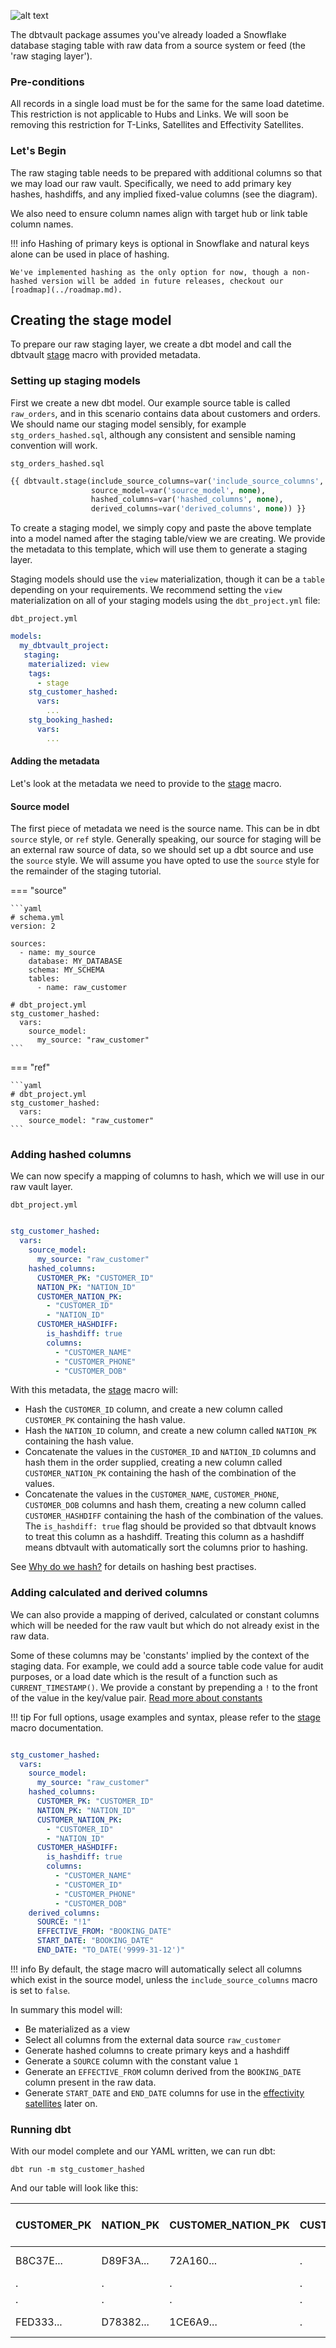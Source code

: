 ![alt text](../assets/images/staging.png "Staging from a raw table to the raw vault")

The dbtvault package assumes you've already loaded a Snowflake database staging table with raw data 
from a source system or feed (the 'raw staging layer').

### Pre-conditions

All records in a single load must be for the same for the same load datetime. This restriction is not applicable to Hubs and Links.
We will soon be removing this restriction for T-Links, Satellites and Effectivity Satellites. 

### Let's Begin

The raw staging table needs to be prepared with additional columns so that we may load our raw vault.
Specifically, we need to add primary key hashes, hashdiffs, and any implied fixed-value columns (see the diagram).

We also need to ensure column names align with target hub or link table column names.

!!! info
    Hashing of primary keys is optional in Snowflake and natural keys alone can be used in place of hashing. 
    
    We've implemented hashing as the only option for now, though a non-hashed version will be added in future releases, checkout our [roadmap](../roadmap.md).
    
## Creating the stage model

To prepare our raw staging layer, we create a dbt model and call the dbtvault [stage](../macros.md#stage) macro with 
provided metadata. 

### Setting up staging models

First we create a new dbt model. Our example source table is called `raw_orders`, and in this scenario contains data about customers and orders.
We should name our staging model sensibly, for example `stg_orders_hashed.sql`, although any consistent and sensible naming convention will work.

`stg_orders_hashed.sql`
```sql
{{ dbtvault.stage(include_source_columns=var('include_source_columns', none), 
                  source_model=var('source_model', none), 
                  hashed_columns=var('hashed_columns', none), 
                  derived_columns=var('derived_columns', none)) }}
```

To create a staging model, we simply copy and paste the above template into a model named after the staging table/view we
are creating. We provide the metadata to this template, which will use them to generate a staging layer.

Staging models should use the `view` materialization, though it can be a `table` depending on your requirements. 
We recommend setting the `view` materialization on all of your staging models using the `dbt_project.yml` file:

`dbt_project.yml`
```yaml
models:
  my_dbtvault_project:
   staging:
    materialized: view
    tags:
      - stage
    stg_customer_hashed:
      vars:
        ...
    stg_booking_hashed:
      vars:
        ...
```

#### Adding the metadata

Let's look at the metadata we need to provide to the [stage](../macros.md#stage) macro.

#### Source model

The first piece of metadata we need is the source name. This can be in dbt `source` style, or `ref` style.
Generally speaking, our source for staging will be an external raw source of data, so we should set up 
a dbt source and use the `source` style.
We will assume you have opted to use the `source` style for the remainder of the staging tutorial. 

=== "source"

    ```yaml
    # schema.yml
    version: 2
    
    sources:
      - name: my_source
        database: MY_DATABASE
        schema: MY_SCHEMA
        tables:
          - name: raw_customer
    
    # dbt_project.yml
    stg_customer_hashed:
      vars:
        source_model: 
          my_source: "raw_customer"
    ```

=== "ref"

    ```yaml
    # dbt_project.yml
    stg_customer_hashed:
      vars:
        source_model: "raw_customer"
    ```

### Adding hashed columns

We can now specify a mapping of columns to hash, which we will use in our raw vault layer.

`dbt_project.yml`

```yaml hl_lines="5 6 7 8 9 10 11 12 13 14 15 16 17"

stg_customer_hashed:
  vars:
    source_model: 
      my_source: "raw_customer"
    hashed_columns:
      CUSTOMER_PK: "CUSTOMER_ID"
      NATION_PK: "NATION_ID"
      CUSTOMER_NATION_PK:
        - "CUSTOMER_ID"
        - "NATION_ID"
      CUSTOMER_HASHDIFF:
        is_hashdiff: true
        columns:
          - "CUSTOMER_NAME"
          - "CUSTOMER_PHONE"
          - "CUSTOMER_DOB"
```

With this metadata, the [stage](../macros.md#stage) macro will:

- Hash the `CUSTOMER_ID` column, and create a new column called `CUSTOMER_PK` containing the hash value.
- Hash the `NATION_ID` column, and create a new column called `NATION_PK` containing the hash value.
- Concatenate the values in the `CUSTOMER_ID` and ```NATION_ID``` columns and hash them in the order supplied, creating a new
column called `CUSTOMER_NATION_PK` containing the hash of the combination of the values.
- Concatenate the values in the `CUSTOMER_NAME`, `CUSTOMER_PHONE`, `CUSTOMER_DOB` 
columns and hash them, creating a new column called `CUSTOMER_HASHDIFF` containing the hash of the 
combination of the values. The `is_hashdiff: true` flag should be provided so that dbtvault knows to treat this column as a hashdiff.
Treating this column as a hashdiff means dbtvault with automatically sort the columns prior to hashing.

See [Why do we hash?](../best_practices.md#why-do-we-hash) for details on hashing best practises.

### Adding calculated and derived columns

We can also provide a mapping of derived, calculated or constant columns which will be needed for the raw vault 
but which do not already exist in the raw data.

Some of these columns may be 'constants' implied by the context of the staging data.
For example, we could add a source table code value for audit purposes, or a load date which is the result of a function such as `CURRENT_TIMESTAMP()`.
We provide a constant by prepending a `!` to the front of the value in the key/value pair. 
[Read more about constants](../metadata.md#constants)

!!! tip
    For full options, usage examples and syntax, please refer to the [stage](../macros.md#stage) macro documentation.

```yaml hl_lines="18 19 20"

stg_customer_hashed:
  vars:
    source_model: 
      my_source: "raw_customer"
    hashed_columns:
      CUSTOMER_PK: "CUSTOMER_ID"
      NATION_PK: "NATION_ID"
      CUSTOMER_NATION_PK:
        - "CUSTOMER_ID"
        - "NATION_ID"
      CUSTOMER_HASHDIFF:
        is_hashdiff: true
        columns:
          - "CUSTOMER_NAME"
          - "CUSTOMER_ID"
          - "CUSTOMER_PHONE"
          - "CUSTOMER_DOB"
    derived_columns:
      SOURCE: "!1"
      EFFECTIVE_FROM: "BOOKING_DATE"
      START_DATE: "BOOKING_DATE"
      END_DATE: "TO_DATE('9999-31-12')"
```

!!! info
    By default, the stage macro will automatically select all columns which exist in the source model, unless
    the `include_source_columns` macro is set to `false`.

In summary this model will:

- Be materialized as a view
- Select all columns from the external data source `raw_customer`
- Generate hashed columns to create primary keys and a hashdiff
- Generate a `SOURCE` column with the constant value `1`
- Generate an `EFFECTIVE_FROM` column derived from the `BOOKING_DATE` column present in the raw data.
- Generate `START_DATE` and `END_DATE` columns for use in the [effectivity satellites](tut_eff_satellites.md) later on. 

### Running dbt

With our model complete and our YAML written, we can run dbt:
                                       
`dbt run -m stg_customer_hashed`

And our table will look like this:

| CUSTOMER_PK  | NATION_PK    | CUSTOMER_NATION_PK  | CUSTOMER_HASHDIFF   | (source table columns) | SOURCE       | EFFECTIVE_FROM | START_DATE     | END_DATE   |
| ------------ | ------------ | ------------------- | ------------------- | ---------------------- | ------------ | -------------- | -------------- | ---------- |
| B8C37E...    | D89F3A...    | 72A160...           | .                   | .                      | 1            | 1993-01-01     | 1993-01-01     | 9998-31-12 |
| .            | .            | .                   | .                   | .                      | .            | .              | .              | .          |
| .            | .            | .                   | .                   | .                      | .            | .              | .              | .          |
| FED333...    | D78382...    | 1CE6A9...           | .                   | .                      | 1            | 1993-01-01     | 1993-01-01     | 9998-31-12 |